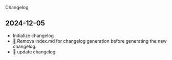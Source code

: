 Changelog
## 2024-12-05
  -  Initialize changelog
  - 🔧 Remove index.md for changelog generation before generating the new changelog.
  - 🔧 update changelog
